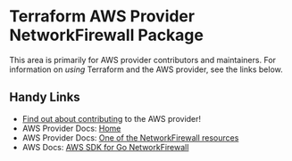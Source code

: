 # Terraform AWS Provider NetworkFirewall Package

This area is primarily for AWS provider contributors and maintainers. For information on _using_ Terraform and the AWS provider, see the links below.

## Handy Links

* [Find out about contributing](https://hashicorp.github.io/terraform-provider-aws/#contribute) to the AWS provider!
* AWS Provider Docs: [Home](https://registry.terraform.io/providers/hashicorp/aws/latest/docs)
* AWS Provider Docs: [One of the NetworkFirewall resources](https://registry.terraform.io/providers/hashicorp/aws/latest/docs/resources/networkfirewall_firewall)
* AWS Docs: [AWS SDK for Go NetworkFirewall](https://docs.aws.amazon.com/sdk-for-go/api/service/networkfirewall/)

